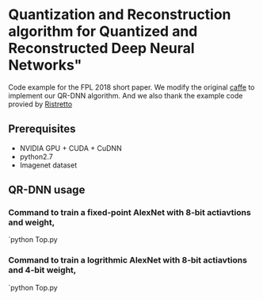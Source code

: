 # Quantization and Reconstruction algorithm for Quantized and Reconstructed Deep Neural Networks" 

Code example for the FPL 2018 short paper. We modify the original [caffe](http://caffe.berkeleyvision.org/) to implement our QR-DNN algorithm. And we also thank the example code provied by [Ristretto](http://ristretto.lepsucd.com/)

## Prerequisites
- NVIDIA GPU + CUDA + CuDNN
- python2.7
- Imagenet dataset


## QR-DNN usage

### Command to train a fixed-point AlexNet with 8-bit actiavtions and weight,
`python Top.py

### Command to train a logrithmic AlexNet with 8-bit actiavtions and 4-bit weight,
`python Top.py